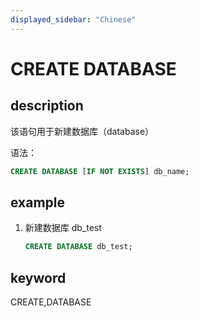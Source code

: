 ```yaml
---
displayed_sidebar: "Chinese"
---
```


# CREATE DATABASE

## description

该语句用于新建数据库（database）

语法：

```sql
CREATE DATABASE [IF NOT EXISTS] db_name;
```

## example

1. 新建数据库 db_test

    ```sql
    CREATE DATABASE db_test;
    ```

## keyword

CREATE,DATABASE
